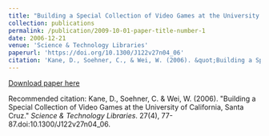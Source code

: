 ```yaml
---
title: "Building a Special Collection of Video Games at the University of California, Santa Cruz"
collection: publications
permalink: /publication/2009-10-01-paper-title-number-1
date: 2006-12-21
venue: 'Science & Technology Libraries'
paperurl: 'https://doi.org/10.1300/J122v27n04_06'
citation: 'Kane, D., Soehner, C., & Wei, W. (2006). &quot;Building a Special Collection of Video Games at the University of California, Santa Cruz.&quot; <i>Science & Technology Libraries</i>. 27(4), 77-87.'
---
```

[Download paper here](https://doi.org/10.1300/J122v27n04_06)

Recommended citation: Kane, D., Soehner, C. & Wei, W. (2006). &quot;Building a Special Collection of Video Games at the University of California, Santa Cruz.&quot; <i>Science & Technology Libraries</i>. 27(4), 77-87.doi:10.1300/J122v27n04_06.
